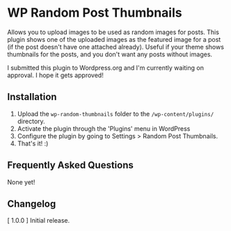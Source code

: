 # WP Random Post Thumbnails

Allows you to upload images to be used as random images for posts.  This plugin shows one of the uploaded images as the featured image for a post (if the post doesn't have one attached already). Useful if your theme shows thumbnails for the posts, and you don't want any posts without images.

I submitted this plugin to Wordpress.org and I'm currently waiting on approval.  I hope it gets approved!

## Installation

1. Upload the `wp-random-thumbnails` folder to the `/wp-content/plugins/` directory.
2. Activate the plugin through the 'Plugins' menu in WordPress
3. Configure the plugin by going to Settings > Random Post Thumbnails.
4. That's it! :)

## Frequently Asked Questions

None yet!

## Changelog

[ 1.0.0 ] Initial release.